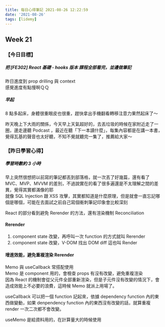 ```yaml
---
title: 每日心得筆記 2021-08-26 12:22:59
date: '2021-08-26'
tags: [lidemy]
---
```


## Week 21

### 【今日目標】

##### 把 [FE302] React 基礎 - hooks 版本 課程全部看完，並邊做筆記

昨日進度到 prop drilling 與 context  
感覺進度有點慢啊ＱＱ

##### 早起

8 點多起床，身體很重眼皮也很重，趕快拿出手機翻看轉移注意力果然起床了～

昨天晚上下大雨的關係，今天早上天氣超好的，去丟垃圾的時候在家附近走了一圈，邊走邊聽 Podcast ，最近在聽「下一本讀什麼」，每集內容都是在講一本書，覺得瓦基的聲音也太好聽，不知不覺就聽完一集了，推薦給大家～

### 【昨日學習心得】

##### 學習時數約 3 小時

早上突然很想把以前寫的筆記都丟到部落格，就一次丟了好幾篇，還有看了 MVC、MVP、MVVM 的差別，不過說實在的看了很多遍還是不太理解之間的差異，覺得其實都滿像的耶  
就像 SQL Injection 跟 XSS 攻擊，其實都知道是什麼原理，但是就會一直忘記哪個是哪個，可能在去面試之前自己寫個衝刺筆記印象會比較深刻

React 的部分看到避免 Rerender 的方法，還有渲染機制 Reconciliation

#### Rerender

1. component state 改變，再呼叫一次 function 的方式就叫 Rerender
2. component state 改變，V-DOM 找出 DOM diff 這也叫 Render

#### 增進效能，避免重複渲染 Rerender

Memo 與 useCallback 常搭配使用  
Memo 是 component 用的，會檢查 props 有沒有改變，避免重複渲染  
因為 React 的機制會從父元件全部重新渲染，但是子元件沒有改變的情況下，會造成效能上不必要的浪費，這時候 Memo 就派上用場了。

useCallback 可以把一個 function 記起來，依據 dependency function 內的東西做變動，如果 denpendency function 內的東西沒有改變的話，就算重複 render 一次二次都不會改變。

useMemo 是給資料用的，在計算量大的時候使用
